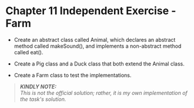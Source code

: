 # Chapter 11 Independent Exercise - Farm

- Create an abstract class called Animal, which declares an
abstract method called makeSound(), and implements a
non-abstract method called eat().

- Create a Pig class and a Duck class that both extend the
Animal class.

- Create a Farm class to test the implementations.



> **_KINDLY NOTE:_**\
> *This is not the official solution; rather, it is my own implementation of the task's solution.*
